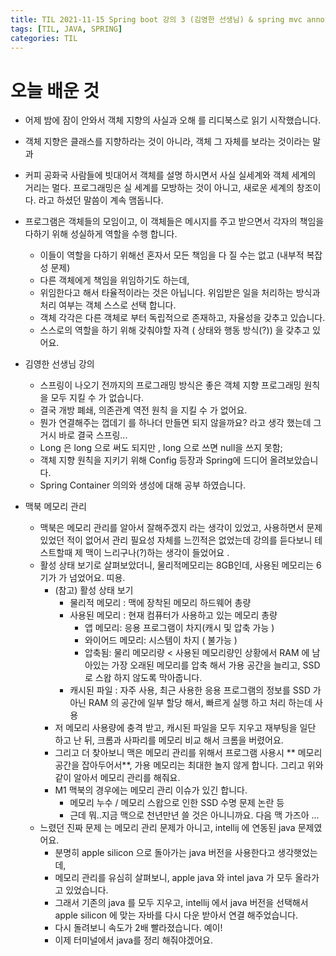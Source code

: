 ```yaml
---
title: TIL 2021-11-15 Spring boot 강의 3 (김영한 선생님) & spring mvc annotation
tags: [TIL, JAVA, SPRING]
categories: TIL
---
```

# 오늘 배운 것 
- 어제 밤에 잠이 안와서 객체 지향의 사실과 오해 를 리디북스로 읽기 시작했습니다. 
- 객체 지향은 클래스를 지향하라는 것이 아니라, 객체 그 자체를 보라는 것이라는 말과 
- 커피 공화국 사람들에 빗대어서 객체를 설명 하시면서 사실 실세계와 객체 세계의 거리는 멀다. 프로그래밍은 실 세계를 모방하는 것이 아니고, 새로운 세계의 창조이다. 라고 하셨던 말씀이 계속 맴돕니다. 
- 프로그램은 객체들의 모임이고, 이 객체들은 메시지를 주고 받으면서 각자의 책임을 다하기 위해 성실하게 역할을 수행 합니다. 
  - 이들이 역할을 다하기 위해선 혼자서 모든 책임을 다 질 수는 없고 (내부적 복잡성 문제) 
  - 다른 객체에게 책임을 위임하기도 하는데, 
  - 위임한다고 해서 타율적이라는 것은 아닙니다. 위임받은 일을 처리하는 방식과 처리 여부는 객체 스스로 선택 합니다. 
  - 객체 각각은 다른 객체로 부터 독립적으로 존재하고, 자율성을 갖추고 있습니다. 
  - 스스로의 역할을 하기 위해 갖춰야할 자격  ( 상태와 행동 방식(?)) 을 갖추고 있어요.
  
- 김영한 선생님 강의 
  - 스프링이 나오기 전까지의 프로그래밍 방식은 좋은 객체 지향 프로그래밍 원칙을 모두 지킬 수 가 없습니다. 
  - 결국 개방 폐쇄, 의존관계 역전 원칙 을 지킬 수 가 없어요. 
  - 뭔가 연결해주는 껍데기 를 하나더 만들면 되지 않을까요? 라고 생각 했는데 그거시 바로 결국 스프링...
  - Long 은 long 으로 써도 되지만 , long 으로 쓰면 null을 쓰지 못함;
  - 객체 지향 원칙을 지키기 위해 Config 등장과 Spring에 드디어 올려보았습니다. 
  - Spring Container 의의와 생성에 대해 공부 하였습니다. 
  
  
- 맥북 메모리 관리 
  - 맥북은 메모리 관리를 알아서 잘해주겠지 라는 생각이 있었고, 사용하면서 문제 있었던 적이 없어서 관리 필요성 자체를 느낀적은 없었는데 강의를 듣다보니 테스트할때 제 맥이 느리구나(?)하는 생각이 들었어요 .
  - 활성 상태 보기로 살펴보았더니, 물리적메모리는 8GB인데, 사용된 메모리는 6기가 가 넘었어요. 띠용. 
    - (참고) 활성 상태 보기 
      - 물리적 메모리 : 맥에 장착된 메모리 하드웨어 총량 
      - 사용된 메모리 : 현재 컴퓨터가 사용하고 있는 메모리 총량 
        - 앱 메모리: 응용 프로그램이 차지(캐시 및 압축 가능 )
        - 와이어드 메모리: 시스템이 차지 ( 불가능 )
        - 압축됨: 물리 메모리량 < 사용된 메모리량인 상황에서 RAM 에 남아있는 가장 오래된 메모리를 압축 해서 가용 공간을 늘리고, SSD 로 스왑 하지 않도록 막아줍니다.
      - 캐시된 파일 : 자주 사용, 최근 사용한 응용 프로그램의 정보를 SSD 가 아닌 RAM 의 공간에 일부 할당 해서, 빠르게 실행 하고 처리 하는데 사용 
    - 저 메모리 사용량에 충격 받고, 캐시된 파일을 모두 지우고 재부팅을 일단 하고 난 뒤, 크롬과 사파리를 메모리 비교 해서 크롬을 버렸어요. 
    - 그리고 더 찾아보니 맥은 메모리 관리를 위해서 프로그램 사용시 ** 메모리 공간을 잡아두어서**, 가용 메모리는 최대한 놀지 않게 합니다. 그리고 위와 같이 알아서 메모리 관리를 해줘요. 
    - M1 맥북의 경우에는 메모리 관리 이슈가 있긴 합니다. 
      - 메모리 누수 / 메모리 스왑으로 인한 SSD 수명 문제 논란 등 
      - 근데 뭐..지금 맥으로 천년만년 쓸 것은 아니니까요. 다음 맥 가즈아 ...
  - 느렸던 진짜 문제 는 메모리 관리 문제가 아니고, intellij 에 연동된 java 문제였어요.
    - 분명히 apple silicon 으로 돌아가는 java 버전을 사용한다고 생각햇었는데, 
    - 메모리 관리를 유심히 살펴보니, apple java 와 intel java 가 모두 올라가고 있었습니다. 
    - 그래서 기존의 java 를 모두 지우고, intellij 에서 java 버전을 선택해서 apple silicon 에 맞는 자바를 다시 다운 받아서 연결 해주었습니다. 
    - 다시 돌려보니 속도가 2배 빨라졌습니다. 예이! 
    - 이제 터미널에서 java를 정리 해줘야겠어요. 
  

        